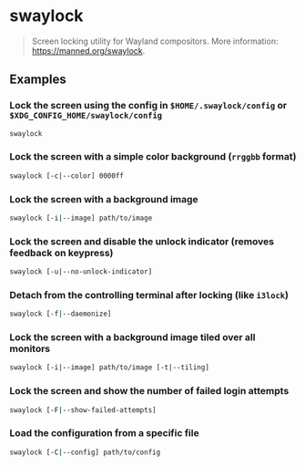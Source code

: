 # swaylock

> Screen locking utility for Wayland compositors. More information: <https://manned.org/swaylock>.

## Examples

### Lock the screen using the config in `$HOME/.swaylock/config` or `$XDG_CONFIG_HOME/swaylock/config`

```bash
swaylock
```

### Lock the screen with a simple color background (`rrggbb` format)

```bash
swaylock [-c|--color] 0000ff
```

### Lock the screen with a background image

```bash
swaylock [-i|--image] path/to/image
```

### Lock the screen and disable the unlock indicator (removes feedback on keypress)

```bash
swaylock [-u|--no-unlock-indicator]
```

### Detach from the controlling terminal after locking (like `i3lock`)

```bash
swaylock [-f|--daemonize]
```

### Lock the screen with a background image tiled over all monitors

```bash
swaylock [-i|--image] path/to/image [-t|--tiling]
```

### Lock the screen and show the number of failed login attempts

```bash
swaylock [-F|--show-failed-attempts]
```

### Load the configuration from a specific file

```bash
swaylock [-C|--config] path/to/config
```
